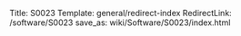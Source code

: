Title: S0023
Template: general/redirect-index
RedirectLink: /software/S0023
save_as: wiki/Software/S0023/index.html